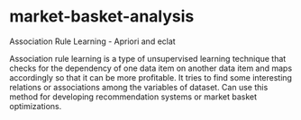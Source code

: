 # market-basket-analysis
Association Rule Learning - Apriori and eclat

Association rule learning is a type of unsupervised learning technique that checks for the dependency of one data item on another data item and maps accordingly so that it can be more profitable. It tries to find some interesting relations or associations among the variables of dataset.  Can use this method for developing recommendation systems or market basket optimizations.
